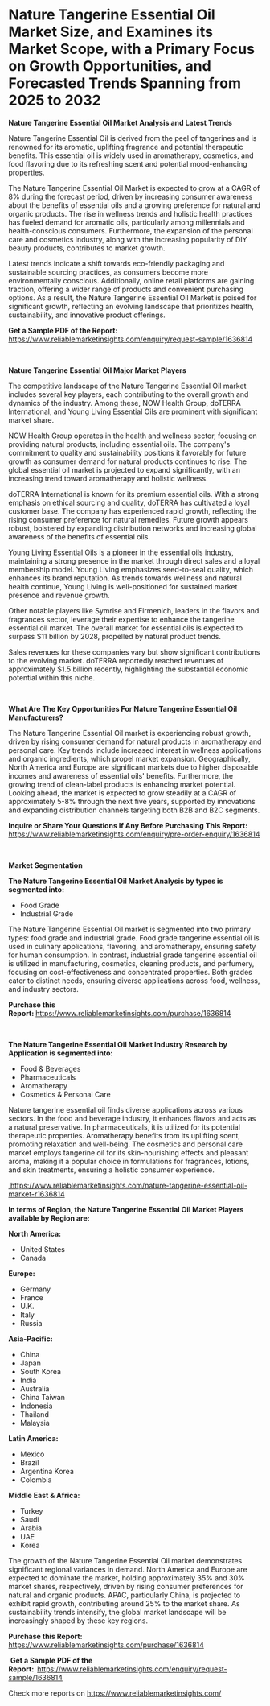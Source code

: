 <p><h1>Nature Tangerine Essential Oil Market Size, and Examines its Market Scope, with a Primary Focus on Growth Opportunities, and Forecasted Trends Spanning from 2025 to 2032</h1></p><p><strong>Nature Tangerine Essential Oil Market Analysis and Latest Trends</strong></p>
<p><p>Nature Tangerine Essential Oil is derived from the peel of tangerines and is renowned for its aromatic, uplifting fragrance and potential therapeutic benefits. This essential oil is widely used in aromatherapy, cosmetics, and food flavoring due to its refreshing scent and potential mood-enhancing properties. </p><p>The Nature Tangerine Essential Oil Market is expected to grow at a CAGR of 8% during the forecast period, driven by increasing consumer awareness about the benefits of essential oils and a growing preference for natural and organic products. The rise in wellness trends and holistic health practices has fueled demand for aromatic oils, particularly among millennials and health-conscious consumers. Furthermore, the expansion of the personal care and cosmetics industry, along with the increasing popularity of DIY beauty products, contributes to market growth.</p><p>Latest trends indicate a shift towards eco-friendly packaging and sustainable sourcing practices, as consumers become more environmentally conscious. Additionally, online retail platforms are gaining traction, offering a wider range of products and convenient purchasing options. As a result, the Nature Tangerine Essential Oil Market is poised for significant growth, reflecting an evolving landscape that prioritizes health, sustainability, and innovative product offerings.</p></p>
<p><strong>Get a Sample PDF of the Report:&nbsp;</strong> <a href="https://www.reliablemarketinsights.com/enquiry/request-sample/1636814?utm_campaign=3017&utm_medium=2&utm_source=Github&utm_content=ia&utm_term=23032025&utm_id=nature-tangerine-essential-oil">https://www.reliablemarketinsights.com/enquiry/request-sample/1636814</a></p>
<p>&nbsp;</p>
<p><strong>Nature Tangerine Essential Oil Major Market Players</strong></p>
<p><p>The competitive landscape of the Nature Tangerine Essential Oil market includes several key players, each contributing to the overall growth and dynamics of the industry. Among these, NOW Health Group, doTERRA International, and Young Living Essential Oils are prominent with significant market share.</p><p>NOW Health Group operates in the health and wellness sector, focusing on providing natural products, including essential oils. The company's commitment to quality and sustainability positions it favorably for future growth as consumer demand for natural products continues to rise. The global essential oil market is projected to expand significantly, with an increasing trend toward aromatherapy and holistic wellness.</p><p>doTERRA International is known for its premium essential oils. With a strong emphasis on ethical sourcing and quality, doTERRA has cultivated a loyal customer base. The company has experienced rapid growth, reflecting the rising consumer preference for natural remedies. Future growth appears robust, bolstered by expanding distribution networks and increasing global awareness of the benefits of essential oils.</p><p>Young Living Essential Oils is a pioneer in the essential oils industry, maintaining a strong presence in the market through direct sales and a loyal membership model. Young Living emphasizes seed-to-seal quality, which enhances its brand reputation. As trends towards wellness and natural health continue, Young Living is well-positioned for sustained market presence and revenue growth.</p><p>Other notable players like Symrise and Firmenich, leaders in the flavors and fragrances sector, leverage their expertise to enhance the tangerine essential oil market. The overall market for essential oils is expected to surpass $11 billion by 2028, propelled by natural product trends.</p><p>Sales revenues for these companies vary but show significant contributions to the evolving market. doTERRA reportedly reached revenues of approximately $1.5 billion recently, highlighting the substantial economic potential within this niche.</p></p>
<p>&nbsp;</p>
<p><strong>What Are The Key Opportunities For Nature Tangerine Essential Oil Manufacturers?</strong></p>
<p><p>The Nature Tangerine Essential Oil market is experiencing robust growth, driven by rising consumer demand for natural products in aromatherapy and personal care. Key trends include increased interest in wellness applications and organic ingredients, which propel market expansion. Geographically, North America and Europe are significant markets due to higher disposable incomes and awareness of essential oils' benefits. Furthermore, the growing trend of clean-label products is enhancing market potential. Looking ahead, the market is expected to grow steadily at a CAGR of approximately 5-8% through the next five years, supported by innovations and expanding distribution channels targeting both B2B and B2C segments.</p></p>
<p><strong>Inquire or Share Your Questions If Any Before Purchasing This Report:</strong> <a href="https://www.reliablemarketinsights.com/enquiry/pre-order-enquiry/1636814?utm_campaign=3017&utm_medium=2&utm_source=Github&utm_content=ia&utm_term=23032025&utm_id=nature-tangerine-essential-oil">https://www.reliablemarketinsights.com/enquiry/pre-order-enquiry/1636814</a></p>
<p>&nbsp;</p>
<p><strong>Market Segmentation</strong></p>
<p><strong>The Nature Tangerine Essential Oil Market Analysis by types is segmented into:</strong></p>
<p><ul><li>Food Grade</li><li>Industrial Grade</li></ul></p>
<p><p>The Nature Tangerine Essential Oil market is segmented into two primary types: food grade and industrial grade. Food grade tangerine essential oil is used in culinary applications, flavoring, and aromatherapy, ensuring safety for human consumption. In contrast, industrial grade tangerine essential oil is utilized in manufacturing, cosmetics, cleaning products, and perfumery, focusing on cost-effectiveness and concentrated properties. Both grades cater to distinct needs, ensuring diverse applications across food, wellness, and industry sectors.</p></p>
<p><strong>Purchase this Report:&nbsp;</strong><a href="https://www.reliablemarketinsights.com/purchase/1636814?utm_campaign=3017&utm_medium=2&utm_source=Github&utm_content=ia&utm_term=23032025&utm_id=nature-tangerine-essential-oil">https://www.reliablemarketinsights.com/purchase/1636814</a></p>
<p>&nbsp;</p>
<p><strong>The Nature Tangerine Essential Oil Market Industry Research by Application is segmented into:</strong></p>
<p><ul><li>Food & Beverages</li><li>Pharmaceuticals</li><li>Aromatherapy</li><li>Cosmetics & Personal Care</li></ul></p>
<p><p>Nature tangerine essential oil finds diverse applications across various sectors. In the food and beverage industry, it enhances flavors and acts as a natural preservative. In pharmaceuticals, it is utilized for its potential therapeutic properties. Aromatherapy benefits from its uplifting scent, promoting relaxation and well-being. The cosmetics and personal care market employs tangerine oil for its skin-nourishing effects and pleasant aroma, making it a popular choice in formulations for fragrances, lotions, and skin treatments, ensuring a holistic consumer experience.</p></p>
<p><a href="https://www.reliablemarketinsights.com/nature-tangerine-essential-oil-market-r1636814?utm_campaign=3017&utm_medium=2&utm_source=Github&utm_content=ia&utm_term=23032025&utm_id=nature-tangerine-essential-oil">&nbsp;https://www.reliablemarketinsights.com/nature-tangerine-essential-oil-market-r1636814</a></p>
<p><strong>In terms of Region, the Nature Tangerine Essential Oil Market Players available by Region are:</strong></p>
<p>
    <p> <strong> North America: </strong>
        <ul>
            <li>United States</li>
            <li>Canada</li>
        </ul>
        </p> 
    <p> <strong> Europe: </strong>
        <ul>
            <li>Germany</li>
            <li>France</li>
            <li>U.K.</li>
            <li>Italy</li>
            <li>Russia</li>
        </ul>
        </p> 
    <p> <strong> Asia-Pacific: </strong>
        <ul>
            <li>China</li>
            <li>Japan</li>
            <li>South Korea</li>
            <li>India</li>
            <li>Australia</li>
            <li>China Taiwan</li>
            <li>Indonesia</li>
            <li>Thailand</li>
            <li>Malaysia</li>
        </ul>
        </p> 
    <p> <strong> Latin America: </strong>
        <ul>
            <li>Mexico</li>
            <li>Brazil</li>
            <li>Argentina Korea</li>
            <li>Colombia</li>
        </ul>
        </p> 
    <p> <strong> Middle East & Africa: </strong>
        <ul>
            <li>Turkey</li>
            <li>Saudi</li>
            <li>Arabia</li>
            <li>UAE</li>
            <li>Korea</li>
        </ul>
    </p>
    </p>
<p><p>The growth of the Nature Tangerine Essential Oil market demonstrates significant regional variances in demand. North America and Europe are expected to dominate the market, holding approximately 35% and 30% market shares, respectively, driven by rising consumer preferences for natural and organic products. APAC, particularly China, is projected to exhibit rapid growth, contributing around 25% to the market share. As sustainability trends intensify, the global market landscape will be increasingly shaped by these key regions.</p></p>
<p><strong>Purchase this Report: </strong><a href="https://www.reliablemarketinsights.com/purchase/1636814?utm_campaign=3017&utm_medium=2&utm_source=Github&utm_content=ia&utm_term=23032025&utm_id=nature-tangerine-essential-oil">https://www.reliablemarketinsights.com/purchase/1636814</a></p>
<p>&nbsp;<strong>Get a Sample PDF of the Report:&nbsp;&nbsp;</strong><a href="https://www.reliablemarketinsights.com/enquiry/request-sample/1636814?utm_campaign=3017&utm_medium=2&utm_source=Github&utm_content=ia&utm_term=23032025&utm_id=nature-tangerine-essential-oil">https://www.reliablemarketinsights.com/enquiry/request-sample/1636814</a></p>
<p><strong></strong></p>
<p>Check more reports on <a href="https://www.reliablemarketinsights.com/?utm_campaign=3017&utm_medium=2&utm_source=Github&utm_content=ia&utm_term=23032025&utm_id=nature-tangerine-essential-oil">https://www.reliablemarketinsights.com/</a></p>